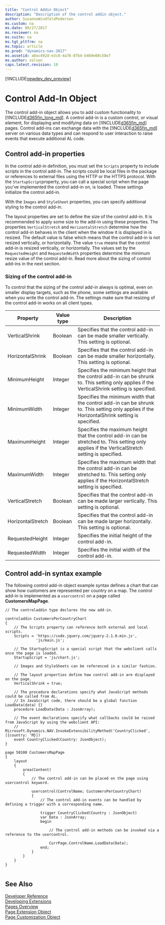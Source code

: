 ```yaml
---
title: "Control Addin Object"
description: "Description of the control addin object."
author: SusanneWindfeldPedersen
ms.custom: na
ms.date: 09/27/2017
ms.reviewer: na
ms.suite: na
ms.tgt_pltfrm: na
ms.topic: article
ms.prod: "dynamics-nav-2017"
ms.assetid: a0ac492d-e3c8-4a76-87b4-b469e08c58e7
ms.author: solsen
caps.latest.revision: 18
---
```


[!INCLUDE[newdev_dev_preview](includes/newdev_dev_preview.md)]

# Control Add-In Object
The control add-in object allows you to add custom functionality to [!INCLUDE[d365fin_long_md](includes/d365fin_long_md.md)]. A control add-in is a custom control, or visual element, for displaying and modifying data on [!INCLUDE[d365fin_md](includes/d365fin_md.md)] pages. Control add-ins can exchange data with the [!INCLUDE[d365fin_md](includes/d365fin_md.md)] server on various data types and can respond to user interaction to raise events that execute additional AL code.

## Control add-in properties
In the control add-in definition, you must set the `Scripts` property to include scripts in the control add-in. The scripts could be local files in the package or references to external files using the HTTP or the HTTPS protocol. With the `StartupScript`property, you can call a special script when the page you've implemented the control add-in on, is loaded. These settings initialize the control add-in. 

With the `Images` and `StyleSheet` properties, you can specify additional styling to the control add-in. 

The layout properties are set to define the size of the control add-in. It is recommended to apply some size to the add-in using these properties. The properties `VerticalStretch` and `HorizontalStretch` determine how the control add-in behaves in the client when the window it is displayed in is resized. The default value is false which means that the control add-in is not resized vertically, or horizontally. The value `true` means that the control add-in is resized vertically, or horizontally. The values set by the `RequestedHeight` and `RequestedWidth` properties determine the minimum resize value of the control add-in. Read more about the sizing of control add-ins in the next section.

### Sizing of the control add-in
To control that the sizing of the control add-in always is optimal, even on smaller display targets, such as the phone, some settings are available when you write the control add-in. The settings make sure that resizing of the control add-in works on all client types.

|Property       |Value type|Description|
|---------------|----------|-----------|
|VerticalShrink|Boolean|Specifies that the control add-in can be made smaller vertically. This setting is optional.|
|HorizontalShrink|Boolean|Specifies that the control add-in can be made smaller horizontally. This setting is optional.|
|MinimumHeight|Integer|Specifies the minimum height that the control add-in can be shrunk to. This setting only applies if the VerticalShrink setting is specified.|
|MinimumWidth|Integer|Specifies the minimum width that the control add-in can be shrunk to. This setting only applies if the HorizontalShrink setting is specified.|
|MaximumHeight|Integer|Specifies the maximum height that the control add-in can be stretched to. This setting only applies if the VerticalStretch setting is specified.|
|MaximumWidth|Integer|Specifies the maximum width that the control add-in can be stretched to. This setting only applies if the HorizontalStretch setting is specified.|
|VerticalStretch|Boolean|Specifies that the control add-in can be made larger vertically. This setting is optional.|
|HorizontalStretch|Boolean|Specifies that the control add-in can be made larger horizontally. This setting is optional.|
|RequestedHeight|Integer|Specifies the initial height of the control add-in.|
|RequestedWidth|Integer|Specifies the initial width of the control add-in.|

## Control add-in syntax example
The following control add-in object example syntax defines a chart that can show how customers are represented per country on a map. The control add-in is implemented as a `usercontrol` on a page called **CustomersMapPage**.

```
// The controladdin type declares the new add-in. 

controladdin CustomersPerCountryChart 
{ 
    // The Scripts property can reference both external and local scripts. 
    Scripts = 'https://code.jquery.com/jquery-2.1.0.min.js', 
              'js/main.js'; 
    
    // The StartupScript is a special script that the webclient calls once the page is loaded. 
    StartupScript = 'js/chart.js'; 
    
    // Images and StyleSheets can be referenced in a similar fashion. 

    // The layout properties define how control add-in are displayed on the page. 
    VerticalShrink = true; 
    
    // The procedure declarations specify what JavaScript methods could be called from AL. 
    // In JavaScript code, there should be a global function LoadData(data) {} 
    procedure LoadData(Data : JsonArray); 
    
    // The event declarations specify what callbacks could be raised from JavaScript by using the webclient API: 
    // Microsoft.Dynamics.NAV.InvokeExtensibilityMethod('CountryClicked', [{country: 'M}]) 
    event CountryClicked(Country: JsonObject); 
}

page 50100 CustomersMapPage 
{ 
    layout 
    { 
        area(Content) 
        { 
            // The control add-in can be placed on the page using usercontrol keyword. 

            usercontrol(ControlName; CustomersPerCountryChart) 
            {
                // The control add-in events can be handled by defining a trigger with a corresponding name. 

                trigger CountryClicked(Country : JsonObject) 
                var Data : JsonArray; 
                begin 
                    
                    // The control add-in methods can be invoked via a reference to the usercontrol. 
                    
                    CurrPage.ControlName.LoadData(Data); 
                end;                  
            } 
        }
    }
} 


```

## See Also  
[Developer Reference](devenv-reference-overview.md)  
[Developing Extensions](devenv-dev-overview.md)  
[Pages Overview](devenv-pages-overview.md)  
[Page Extension Object](devenv-page-ext-object.md)  
[Page Customization Object](devenv-page-customization-object.md)
